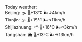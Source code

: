 Today weather:  
Beijing: 🌫  🌡️+13°C 🌬️↓4km/h  
Tianjin: 🌫  🌡️+15°C 🌬️↘11km/h  
Shijiazhuang: ⛅️  🌡️+16°C 🌬️↗3km/h  
Tangshan: 🌦 🌡️+13°C 🌬️→13km/h  
